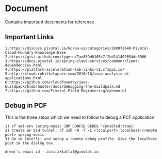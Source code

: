 # Document
Contains important documents for reference

## Important Links
```
1.https://discuss.pivotal.io/hc/en-us/categories/200072648-Pivotal-Cloud-Foundry-Knowledge-Base
2.https://gist.github.com/tygern/7ae839d0165e7f2bd141402654dc8966
3.https://docs.pivotal.io/spring-cloud-services/common/client-dependencies.html
4.https://platform-acceleration-lab-links-v1.cfapps.io/
5.http://cloud.rohitkelapure.com/2016/10/snap-analysis-of-applications.html
6.https://github.com/cloudfoundry/java-buildpack/blob/master/docs/debugging-the-buildpack.md
7.https://github.com/Pivotal-Field-Engineering/ephemerol
```

## Debug in PCF
This is the three steps which we need to follow to debug a PCF application:
```
1) cf set-env spring-music JBP_CONFIG_DEBUG '{enabled:true}'
2) Create an SSH tunnel: cf ssh -N -T -L <localport>:localhost:<remote port> spring-music
3) Go to Intellij and setup a remote debug profile. Give the localhost post in the dialog box.
```
```
Anwar's email id - achirakkattil@pivotal.io
```
